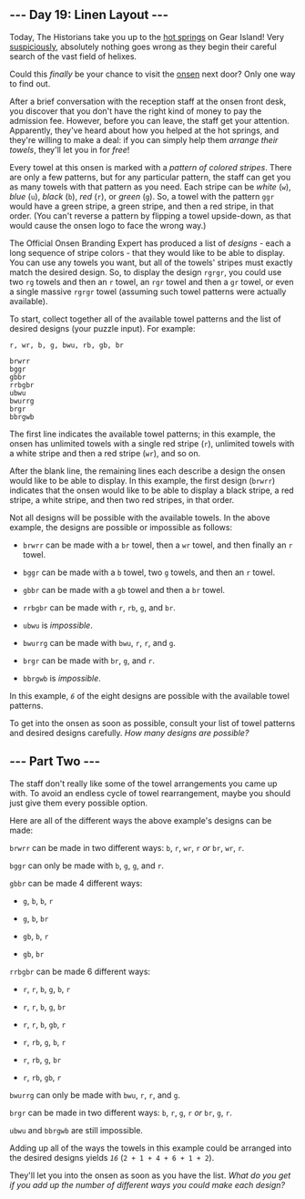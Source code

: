 ## --- Day 19: Linen Layout --- ##

Today, The Historians take you up to the [hot springs](/2023/day/12) on
Gear Island! Very [suspiciously](https://www.youtube.com/watch?v=ekL881PJMjI),
absolutely nothing goes wrong as they begin their careful search of the
vast field of helixes.

Could this *finally* be your chance to visit the [onsen](https://en.wikipedia.org/wiki/Onsen)
next door? Only one way to find out.

After a brief conversation with the reception staff at the onsen front
desk, you discover that you don't have the right kind of money to pay
the admission fee. However, before you can leave, the staff get your
attention. Apparently, they've heard about how you helped at the hot
springs, and they're willing to make a deal: if you can simply help
them *arrange their towels*, they'll let you in for *free*!

Every towel at this onsen is marked with a *pattern of colored stripes*.
There are only a few patterns, but for any particular pattern, the
staff can get you as many towels with that pattern as you need. Each
stripe can be *white* (`w`), *blue* (`u`), *black* (`b`), *red* (`r`),
or *green* (`g`). So, a towel with the pattern `ggr` would have a green
stripe, a green stripe, and then a red stripe, in that order. (You
can't reverse a pattern by flipping a towel upside-down, as that would
cause the onsen logo to face the wrong way.)

The Official Onsen Branding Expert has produced a list of *designs* -
each a long sequence of stripe colors - that they would like to be able
to display. You can use any towels you want, but all of the towels'
stripes must exactly match the desired design. So, to display the
design `rgrgr`, you could use two `rg` towels and then an `r` towel, an
`rgr` towel and then a `gr` towel, or even a single massive `rgrgr`
towel (assuming such towel patterns were actually available).

To start, collect together all of the available towel patterns and the
list of desired designs (your puzzle input). For example:

    r, wr, b, g, bwu, rb, gb, br
    
    brwrr
    bggr
    gbbr
    rrbgbr
    ubwu
    bwurrg
    brgr
    bbrgwb

The first line indicates the available towel patterns; in this example,
the onsen has unlimited towels with a single red stripe (`r`),
unlimited towels with a white stripe and then a red stripe (`wr`), and
so on.

After the blank line, the remaining lines each describe a design the
onsen would like to be able to display. In this example, the first
design (`brwrr`) indicates that the onsen would like to be able to
display a black stripe, a red stripe, a white stripe, and then two red
stripes, in that order.

Not all designs will be possible with the available towels. In the
above example, the designs are possible or impossible as follows:

  * `brwrr` can be made with a `br` towel, then a `wr` towel, and then
    finally an `r` towel.

  * `bggr` can be made with a `b` towel, two `g` towels, and then an `r`
    towel.

  * `gbbr` can be made with a `gb` towel and then a `br` towel.

  * `rrbgbr` can be made with `r`, `rb`, `g`, and `br`.

  * `ubwu` is *impossible*.

  * `bwurrg` can be made with `bwu`, `r`, `r`, and `g`.

  * `brgr` can be made with `br`, `g`, and `r`.

  * `bbrgwb` is *impossible*.

In this example, *`6`* of the eight designs are possible with the
available towel patterns.

To get into the onsen as soon as possible, consult your list of towel
patterns and desired designs carefully. *How many designs are possible?*

## --- Part Two --- ##

The staff don't really like some of the towel arrangements you came up
with. To avoid an endless cycle of towel rearrangement, maybe you
should just give them every possible option.

Here are all of the different ways the above example's designs can be
made:

`brwrr` can be made in two different ways: `b`, `r`, `wr`, `r` *or* `br`,
`wr`, `r`.

`bggr` can only be made with `b`, `g`, `g`, and `r`.

`gbbr` can be made 4 different ways:

  * `g`, `b`, `b`, `r`

  * `g`, `b`, `br`

  * `gb`, `b`, `r`

  * `gb`, `br`

`rrbgbr` can be made 6 different ways:

  * `r`, `r`, `b`, `g`, `b`, `r`

  * `r`, `r`, `b`, `g`, `br`

  * `r`, `r`, `b`, `gb`, `r`

  * `r`, `rb`, `g`, `b`, `r`

  * `r`, `rb`, `g`, `br`

  * `r`, `rb`, `gb`, `r`

`bwurrg` can only be made with `bwu`, `r`, `r`, and `g`.

`brgr` can be made in two different ways: `b`, `r`, `g`, `r` *or* `br`,
`g`, `r`.

`ubwu` and `bbrgwb` are still impossible.

Adding up all of the ways the towels in this example could be arranged
into the desired designs yields *`16`* (`2 + 1 + 4 + 6 + 1 + 2`).

They'll let you into the onsen as soon as you have the list. *What do
you get if you add up the number of different ways you could make each
design?*
